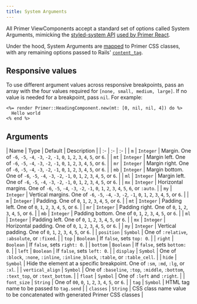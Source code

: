 ```yaml
---
title: System Arguments
---
```


All Primer ViewComponents accept a standard set of options called System Arguments, mimicking the [styled-system API](https://styled-system.com/table) [used by Primer React](https://primer.style/components/system-props).

Under the hood, System Arguments are [mapped](https://github.com/primer/view_components/blob/main/lib/primer/classify.rb) to Primer CSS classes, with any remaining options passed to Rails' [`content_tag`](https://api.rubyonrails.org/classes/ActionView/Helpers/TagHelper.html#method-i-content_tag).

## Responsive values

To use different argument values across responsive breakpoints, pass an array with the four values required for `[none, small, medium, large]`. If no value is needed for a breakpoint, pass `nil`. For example:

```erb
<%= render Primer::HeadingComponent.new(mt: [0, nil, nil, 4]) do %>
  Hello world
<% end %>
```

## Arguments

| Name | Type | Default | Description |
| :- | :- | :- |
| `m` | `Integer` | Margin. One of `-6`, `-5`, `-4`, `-3`, `-2`, `-1`, `0`, `1`, `2`, `3`, `4`, `5`, or `6`. |
| `mt` | `Integer` | Margin left. One of `-6`, `-5`, `-4`, `-3`, `-2`, `-1`, `0`, `1`, `2`, `3`, `4`, `5`, or `6`. |
| `mr` | `Integer` | Margin right. One of `-6`, `-5`, `-4`, `-3`, `-2`, `-1`, `0`, `1`, `2`, `3`, `4`, `5`, or `6`. |
| `mb` | `Integer` | Margin bottom. One of `-6`, `-5`, `-4`, `-3`, `-2`, `-1`, `0`, `1`, `2`, `3`, `4`, `5`, or `6`. |
| `ml` | `Integer` | Margin left. One of `-6`, `-5`, `-4`, `-3`, `-2`, `-1`, `0`, `1`, `2`, `3`, `4`, `5`, or `6`. |
| `mx` | `Integer` | Horizontal margins. One of `-6`, `-5`, `-4`, `-3`, `-2`, `-1`, `0`, `1`, `2`, `3`, `4`, `5`, `6`, or `:auto`. |
| `my` | `Integer` | Vertical margins. One of `-6`, `-5`, `-4`, `-3`, `-2`, `-1`, `0`, `1`, `2`, `3`, `4`, `5`, or `6`. |
| `m` | `Integer` | Padding. One of `0`, `1`, `2`, `3`, `4`, `5`, or `6`. |
| `mt` | `Integer` | Padding left. One of `0`, `1`, `2`, `3`, `4`, `5`, or `6`. |
| `mr` | `Integer` | Padding right. One of `0`, `1`, `2`, `3`, `4`, `5`, or `6`. |
| `mb` | `Integer` | Padding bottom. One of `0`, `1`, `2`, `3`, `4`, `5`, or `6`. |
| `ml` | `Integer` | Padding left. One of `0`, `1`, `2`, `3`, `4`, `5`, or `6`. |
| `mx` | `Integer` | Horizontal padding. One of `0`, `1`, `2`, `3`, `4`, `5`, or `6`. |
| `my` | `Integer` | Vertical padding. One of `0`, `1`, `2`, `3`, `4`, `5`, or `6`. |
| `position` | `Symbol` | One of `:relative`, `:absolute`, or `:fixed`. |
| `top` | `Boolean` | If `false`, sets `top: 0`. |
| `right` | `Boolean` | If `false`, sets `right: 0`. |
| `bottom` | `Boolean` | If `false`, sets `bottom: 0`. |
| `left` | `Boolean` | If `false`, sets `left: 0`. |
| `display` | `Symbol` | One of `:block`, `:none`, `:inline`, `:inline_block`, `:table`, or `:table_cell`. |
| `hide` | `Symbol` | Hide the element at a specific breakpoint. One of `:sm`, `:md`, `:lg`, or `:xl`. |
| `vertical_align` | `Symbol` | One of `:baseline`, `:top`, `:middle`, `:bottom`, `:text_top`, or `:text_bottom`. |
| `float` | `Symbol` | One of `:left` and `:right`. |
| `font_size` | `String` | One of `00`, `0`, `1`, `2`, `3`, `4`, `5`, or `6`. |
| `tag` | `Symbol` | HTML tag name to be passed to `tag.send` |
| `classes` | `String` | CSS class name value to be concatenated with generated Primer CSS classes |
